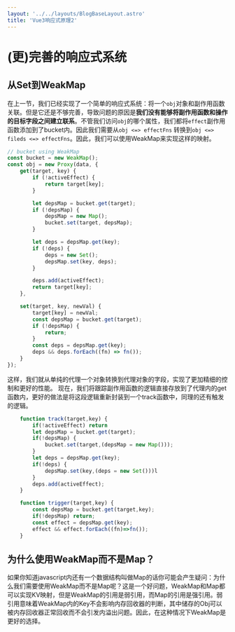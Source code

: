 ```yaml
---
layout: '../../layouts/BlogBaseLayout.astro'
title: 'Vue3响应式原理2'
---
```


# (更)完善的响应式系统

## 从Set到WeakMap
在上一节，我们已经实现了一个简单的响应式系统：将一个`obj`对象和副作用函数关联。但是它还是不够完善，导致问题的原因是**我们没有能够将副作用函数和操作的目标字段之间建立联系**。不管我们访问`obj`的哪个属性，我们都将`effect`副作用函数添加到了bucket内。因此我们需要从` obj <=> effectFns ` 转换到` obj <=> fileds <=> effectFns `。因此，我们可以使用WeakMap来实现这样的映射。

```javascript
// bucket using WeakMap
const bucket = new WeakMap();
const obj = new Proxy(data, {
    get(target, key) {
        if (!activeEffect) {
            return target[key];
        }

        let depsMap = bucket.get(target);
        if (!depsMap) {
            depsMap = new Map();
            bucket.set(target, depsMap);
        }

        let deps = depsMap.get(key);
        if (!deps) {
            deps = new Set();
            depsMap.set(key, deps);
        }

        deps.add(activeEffect);
        return target[key];
    },

    set(target, key, newVal) {
        target[key] = newVal;
        const depsMap = bucket.get(target);
        if (!depsMap) {
            return;
        }
        const deps = depsMap.get(key);
        deps && deps.forEach((fn) => fn());
    }
});
```
这样，我们就从单纯的代理一个对象转换到代理对象的字段，实现了更加精细的控制和更好的性能。
现在，我们将跟踪副作用函数的逻辑直接存放到了代理内的get函数内，更好的做法是将这段逻辑重新封装到一个track函数中，同理的还有触发的逻辑。
```javascript
    function track(target,key) {
        if(!activeEffect) return
        let depsMap = bucket.get(target);
        if(!depsMap) {
            bucket.set(target,(depsMap = new Map()));
        }
        let deps = depsMap.get(key);
        if(!deps) {
            depsMap.set(key,(deps = new Set()))l
        }
        deps.add(activeEffect);
    }

    function trigger(target,key) {
        const depsMap = bucket.get(target,key);
        if(!depsMap) return;
        const effect = depsMap.get(key);
        effect && effect.forEach((fn)=>fn());
    }
```

## 为什么使用WeakMap而不是Map？
如果你知道javascript内还有一个数据结构叫做Map的话你可能会产生疑问：为什么我们需要使用WeakMap而不是Map呢？这是一个好问题，WeakMap和Map都可以实现KV映射，但是WeakMap的引用是弱引用，而Map的引用是强引用。弱引用意味着WeakMap内的Key不会影响内存回收器的判断，其中储存的Obj可以被内存回收器正常回收而不会引发内溢出问题。因此，在这种情况下WeakMap是更好的选择。

